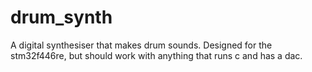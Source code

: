 # drum_synth
A digital synthesiser that makes drum sounds. Designed for the stm32f446re, but should work with anything that runs c and has a dac.
